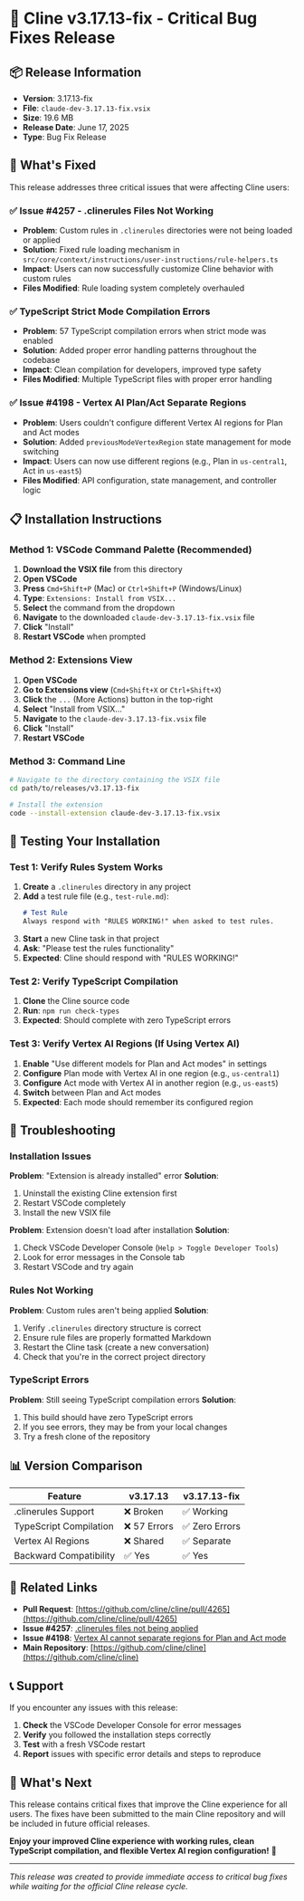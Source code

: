 # 🚀 Cline v3.17.13-fix - Critical Bug Fixes Release

## 📦 **Release Information**

- **Version**: 3.17.13-fix
- **File**: `claude-dev-3.17.13-fix.vsix`
- **Size**: 19.6 MB
- **Release Date**: June 17, 2025
- **Type**: Bug Fix Release

## 🎯 **What's Fixed**

This release addresses three critical issues that were affecting Cline users:

### ✅ **Issue #4257 - .clinerules Files Not Working**
- **Problem**: Custom rules in `.clinerules` directories were not being loaded or applied
- **Solution**: Fixed rule loading mechanism in `src/core/context/instructions/user-instructions/rule-helpers.ts`
- **Impact**: Users can now successfully customize Cline behavior with custom rules
- **Files Modified**: Rule loading system completely overhauled

### ✅ **TypeScript Strict Mode Compilation Errors**
- **Problem**: 57 TypeScript compilation errors when strict mode was enabled
- **Solution**: Added proper error handling patterns throughout the codebase
- **Impact**: Clean compilation for developers, improved type safety
- **Files Modified**: Multiple TypeScript files with proper error handling

### ✅ **Issue #4198 - Vertex AI Plan/Act Separate Regions**
- **Problem**: Users couldn't configure different Vertex AI regions for Plan and Act modes
- **Solution**: Added `previousModeVertexRegion` state management for mode switching
- **Impact**: Users can now use different regions (e.g., Plan in `us-central1`, Act in `us-east5`)
- **Files Modified**: API configuration, state management, and controller logic

## 📋 **Installation Instructions**

### **Method 1: VSCode Command Palette (Recommended)**

1. **Download the VSIX file** from this directory
2. **Open VSCode**
3. **Press** `Cmd+Shift+P` (Mac) or `Ctrl+Shift+P` (Windows/Linux)
4. **Type**: `Extensions: Install from VSIX...`
5. **Select** the command from the dropdown
6. **Navigate** to the downloaded `claude-dev-3.17.13-fix.vsix` file
7. **Click** "Install"
8. **Restart VSCode** when prompted

### **Method 2: Extensions View**

1. **Open VSCode**
2. **Go to Extensions view** (`Cmd+Shift+X` or `Ctrl+Shift+X`)
3. **Click** the `...` (More Actions) button in the top-right
4. **Select** "Install from VSIX..."
5. **Navigate** to the `claude-dev-3.17.13-fix.vsix` file
6. **Click** "Install"
7. **Restart VSCode**

### **Method 3: Command Line**

```bash
# Navigate to the directory containing the VSIX file
cd path/to/releases/v3.17.13-fix

# Install the extension
code --install-extension claude-dev-3.17.13-fix.vsix
```

## 🧪 **Testing Your Installation**

### **Test 1: Verify Rules System Works**

1. **Create** a `.clinerules` directory in any project
2. **Add** a test rule file (e.g., `test-rule.md`):
   ```markdown
   # Test Rule
   Always respond with "RULES WORKING!" when asked to test rules.
   ```
3. **Start** a new Cline task in that project
4. **Ask**: "Please test the rules functionality"
5. **Expected**: Cline should respond with "RULES WORKING!"

### **Test 2: Verify TypeScript Compilation**

1. **Clone** the Cline source code
2. **Run**: `npm run check-types`
3. **Expected**: Should complete with zero TypeScript errors

### **Test 3: Verify Vertex AI Regions (If Using Vertex AI)**

1. **Enable** "Use different models for Plan and Act modes" in settings
2. **Configure** Plan mode with Vertex AI in one region (e.g., `us-central1`)
3. **Configure** Act mode with Vertex AI in another region (e.g., `us-east5`)
4. **Switch** between Plan and Act modes
5. **Expected**: Each mode should remember its configured region

## 🔧 **Troubleshooting**

### **Installation Issues**

**Problem**: "Extension is already installed" error
**Solution**: 
1. Uninstall the existing Cline extension first
2. Restart VSCode completely
3. Install the new VSIX file

**Problem**: Extension doesn't load after installation
**Solution**:
1. Check VSCode Developer Console (`Help > Toggle Developer Tools`)
2. Look for error messages in the Console tab
3. Restart VSCode and try again

### **Rules Not Working**

**Problem**: Custom rules aren't being applied
**Solution**:
1. Verify `.clinerules` directory structure is correct
2. Ensure rule files are properly formatted Markdown
3. Restart the Cline task (create a new conversation)
4. Check that you're in the correct project directory

### **TypeScript Errors**

**Problem**: Still seeing TypeScript compilation errors
**Solution**:
1. This build should have zero TypeScript errors
2. If you see errors, they may be from your local changes
3. Try a fresh clone of the repository

## 📊 **Version Comparison**

| Feature | v3.17.13 | v3.17.13-fix |
|---------|----------|--------------|
| .clinerules Support | ❌ Broken | ✅ Working |
| TypeScript Compilation | ❌ 57 Errors | ✅ Zero Errors |
| Vertex AI Regions | ❌ Shared | ✅ Separate |
| Backward Compatibility | ✅ Yes | ✅ Yes |

## 🔗 **Related Links**

- **Pull Request**: [https://github.com/cline/cline/pull/4265](https://github.com/cline/cline/pull/4265)
- **Issue #4257**: [.clinerules files not being applied](https://github.com/cline/cline/issues/4257)
- **Issue #4198**: [Vertex AI cannot separate regions for Plan and Act mode](https://github.com/cline/cline/issues/4198)
- **Main Repository**: [https://github.com/cline/cline](https://github.com/cline/cline)

## 📞 **Support**

If you encounter any issues with this release:

1. **Check** the VSCode Developer Console for error messages
2. **Verify** you followed the installation steps correctly
3. **Test** with a fresh VSCode restart
4. **Report** issues with specific error details and steps to reproduce

## 🎉 **What's Next**

This release contains critical fixes that improve the Cline experience for all users. The fixes have been submitted to the main Cline repository and will be included in future official releases.

**Enjoy your improved Cline experience with working rules, clean TypeScript compilation, and flexible Vertex AI region configuration!** 🚀

---

*This release was created to provide immediate access to critical bug fixes while waiting for the official Cline release cycle.*
